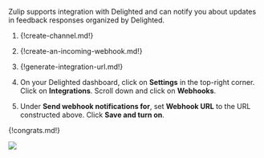 Zulip supports integration with Delighted and can notify you
about updates in feedback responses organized by Delighted.

1. {!create-channel.md!}

1. {!create-an-incoming-webhook.md!}

1. {!generate-integration-url.md!}

1. On your Delighted dashboard, click on **Settings** in the
   top-right corner. Click on **Integrations**. Scroll down
   and click on **Webhooks**.

1. Under **Send webhook notifications for**, set **Webhook URL**
   to the URL constructed above. Click **Save and turn on**.

{!congrats.md!}

![](/static/images/integrations/delighted/001.png)
